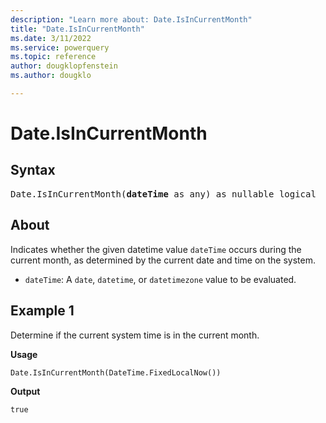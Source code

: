 ```yaml
---
description: "Learn more about: Date.IsInCurrentMonth"
title: "Date.IsInCurrentMonth"
ms.date: 3/11/2022
ms.service: powerquery
ms.topic: reference
author: dougklopfenstein
ms.author: dougklo

---
```

# Date.IsInCurrentMonth

## Syntax

<pre>
Date.IsInCurrentMonth(<b>dateTime</b> as any) as nullable logical  
</pre>
  
## About

Indicates whether the given datetime value `dateTime` occurs during the current month, as determined by the current date and time on the system.

* `dateTime`: A `date`, `datetime`, or `datetimezone` value to be evaluated.

## Example 1

Determine if the current system time is in the current month.

**Usage**

```powerquery-m
Date.IsInCurrentMonth(DateTime.FixedLocalNow())
```

**Output**

`true`
